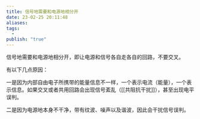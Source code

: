 ```yaml
---
title: 信号地需要和电源地相分开
date: 23-02-25 20:11:48
aliases: 
tags:
  - 
publish: "true"
---
```


信号地需要和电源地相分开，即让电源和信号各自走各自的回路，不要交叉。

有以下几点原因：

一是因为内部自由电子所携带的能量信息不一样，一个表示电流（能量），一个表示信息。如果交叉或者共用回路会出现信号紊乱（[[共阻抗干扰]]），甚至出现电平误判。

二是因为电源地本身不干净，带有纹波、噪声以及谐波，因此会干扰信号误判。
